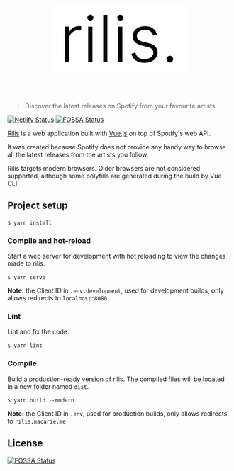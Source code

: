 <div align="center">
  <br>
  <img width="300" src="media/logo.svg" alt="rilis.">
  <br>
  <br>
  <br>
  <br>
</div>

> Discover the latest releases on Spotify from your favourite artists

[![Netlify Status](https://api.netlify.com/api/v1/badges/70ea6aff-2810-4cc3-89c2-9c8a909be50a/deploy-status)](https://app.netlify.com/sites/rilis/deploys)
[![FOSSA Status](https://app.fossa.io/api/projects/git%2Bgithub.com%2Fmacarie%2Frilis.svg?type=shield)](https://app.fossa.io/projects/git%2Bgithub.com%2Fmacarie%2Frilis?ref=badge_shield)

[Rilis](https://rilis.macarie.me/) is a web application built with [Vue.js](https://vuejs.org/) on top of Spotify's web API.

It was created because Spotify does not provide any handy way to browse all the latest releases from the artists you follow.

Rilis targets modern browsers. Older browsers are not considered supported, although some polyfills are generated during the build by Vue CLI.


## Project setup

```
$ yarn install
```


### Compile and hot-reload

Start a web server for development with hot reloading to view the changes made to rilis.

```
$ yarn serve
```

**Note:** the Client ID in `.env.development`, used for development builds, only allows redirects to `localhost:8080`


### Lint

Lint and fix the code.

```
$ yarn lint
```


### Compile

Build a production-ready version of rilis. The compiled files will be located in a new folder named `dist`.

```
$ yarn build --modern
```

**Note:** the Client ID in `.env`, used for production builds, only allows redirects to `rilis.macarie.me`


## License
[![FOSSA Status](https://app.fossa.io/api/projects/git%2Bgithub.com%2Fmacarie%2Frilis.svg?type=large)](https://app.fossa.io/projects/git%2Bgithub.com%2Fmacarie%2Frilis?ref=badge_large)